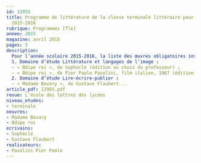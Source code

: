 ```yaml
---
id: 12955
title: Programme de littérature de la classe terminale littéraire pour l’année scolaire
  2015-2016
rubrique: Programmes [Tle]
annee: 2015
magazine: avril 2015
pages: 5
description: 
  Pour l’année scolaire 2015-2016, la liste des œuvres obligatoires inscrites au programme de littérature de la classe terminale de la série littéraire est la suivante :
  1. Domaine d’étude Littérature et langages de l’image :
  – « Œdipe roi », de Sophocle (édition au choix du professeur) ;
  – « Œdipe roi », de Pier Paolo Pasolini, film italien, 1967 (édition au choix du professeur).
  2. Domaine d’étude Lire-écrire-publier :
  – « Madame Bovary », de Gustave Flaubert...
article_pdf: 12955.pdf
revue: L’école des lettres des lycées
niveau_etudes:
- terminale
oeuvres:
- Madame Bovary
- Œdipe roi
ecrivains:
- Sophocle
- Gustave Flaubert
realisateurs:
- Pasolini Pier Paolo
---
```

